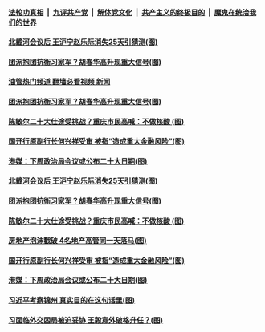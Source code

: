 ####  [法轮功真相](../../../../basic/blob/master/README.md?t=08261531) &nbsp;|&nbsp; [九评共产党](../../../../9ping.md/blob/master/README.md?t=08261531) &nbsp;|&nbsp; [解体党文化](../../../../jtdwh.md/blob/master/README.md?t=08261531)  &nbsp;|&nbsp; [共产主义的终极目的](../../../../gczydzjmd.md/blob/master/README.md?t=08261531) &nbsp;|&nbsp; [魔鬼在统治我们的世界](../../../../mgztzwmdsj.md/blob/master/README.md?t=08261531) 

#### [北戴河会议后 王沪宁赵乐际消失25天引猜测(图)](../pages/p2/1015198.md?t=08261531) 


#### [团派抱团抗衡习家军？胡春华高升现重大信号(图)](../pages/p2/1015035.md?t=08261531) 
#### [油管热门频道 翻墙必看视频 新闻](http://45.76.130.85:81/youtube.html?08261531)
#### [团派抱团抗衡习家军？胡春华高升现重大信号(图)](../pages/p2/1015035.md?t=08261531) 

#### [陈敏尔二十大仕途受挑战？重庆市民高喊：不做核酸 (图)](../pages/p2/1015055.md?t=08261531) 

#### [国开行原副行长何兴祥受审 被指“造成重大金融风险”(图)](../pages/p2/1015087.md?t=08261531) 

#### [港媒：下周政治局会议或公布二十大日期(图)](../pages/p2/1014973.md?t=08261531) 

#### [北戴河会议后 王沪宁赵乐际消失25天引猜测(图)](../pages/p2/1015198.md?t=08261531) 





#### [团派抱团抗衡习家军？胡春华高升现重大信号(图)](../pages/p2/1015035.md?t=08261531) 

#### [陈敏尔二十大仕途受挑战？重庆市民高喊：不做核酸 (图)](../pages/p2/1015055.md?t=08261531) 

#### [房地产泡沫戳破 4名地产高管同一天落马(图)](../pages/p2/1015054.md?t=08261531) 


#### [国开行原副行长何兴祥受审 被指“造成重大金融风险”(图)](../pages/p2/1015087.md?t=08261531) 




#### [港媒：下周政治局会议或公布二十大日期(图)](../pages/p2/1014973.md?t=08261531) 

#### [习近平考察锦州 真实目的在这句话里(图)](../pages/p2/1014936.md?t=08261531) 


#### [习面临外交困局被迫妥协 王毅意外破格升任？(图)](../pages/p2/1014917.md?t=08261531) 




<img src='http://gfw-breaker.win/goodnews/indexes/p2.md' width='0px' height='0px'/>
